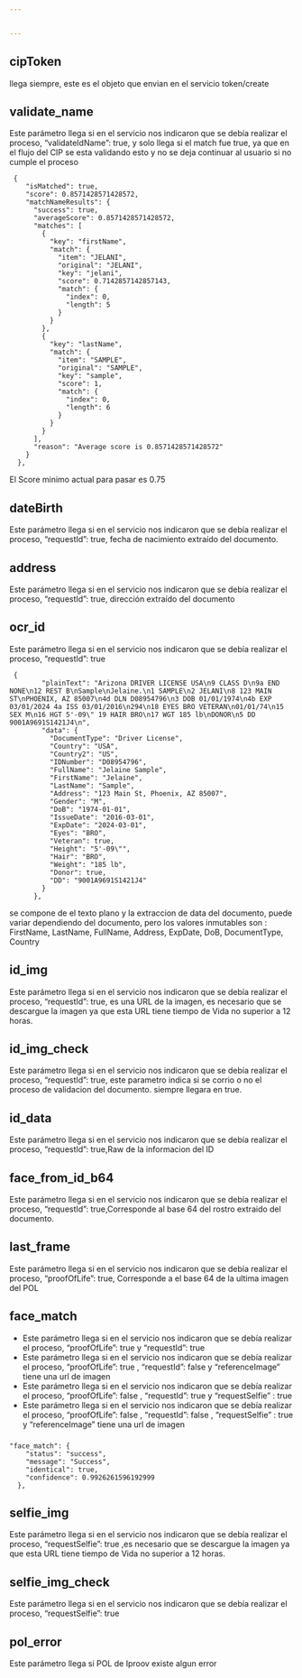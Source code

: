 ```yaml
---


---
```


<h2 id="ciptoken">cipToken</h2>
<p>llega siempre, este es el objeto que envian en el servicio  token/create</p>
<h2 id="validate_name">validate_name</h2>
<p>Este parámetro llega si en el servicio nos indicaron que se debía realizar el proceso, “validateIdName”: true, y solo llega si el match fue true, ya que en el flujo del CIP se esta validando esto y no se deja continuar al usuario si no cumple el proceso</p>
<pre><code> {
    "isMatched": true,
    "score": 0.8571428571428572,
    "matchNameResults": {
      "success": true,
      "averageScore": 0.8571428571428572,
      "matches": [
        {
          "key": "firstName",
          "match": {
            "item": "JELANI",
            "original": "JELANI",
            "key": "jelani",
            "score": 0.7142857142857143,
            "match": {
              "index": 0,
              "length": 5
            }
          }
        },
        {
          "key": "lastName",
          "match": {
            "item": "SAMPLE",
            "original": "SAMPLE",
            "key": "sample",
            "score": 1,
            "match": {
              "index": 0,
              "length": 6
            }
          }
        }
      ],
      "reason": "Average score is 0.8571428571428572"
    }
  },
</code></pre>
<p>El Score minimo actual para pasar es 0.75</p>
<h2 id="datebirth">dateBirth</h2>
<p>Este parámetro llega si en el servicio nos indicaron que se debía realizar el proceso, “requestId”: true, fecha de nacimiento extraído del documento.</p>
<h2 id="address">address</h2>
<p>Este parámetro llega si en el servicio nos indicaron que se debía realizar el proceso, “requestId”: true, dirección extraído del documento</p>
<h2 id="ocr_id">ocr_id</h2>
<p>Este parámetro llega si en el servicio nos indicaron que se debía realizar el proceso, “requestId”: true</p>
<pre><code> {
        "plainText": "Arizona DRIVER LICENSE USA\n9 CLASS D\n9a END NONE\n12 REST B\nSample\nJelaine.\n1 SAMPLE\n2 JELANI\n8 123 MAIN ST\nPHOENIX, AZ 85007\n4d DLN D08954796\n3 DOB 01/01/1974\n4b EXP 03/01/2024 4a ISS 03/01/2016\n294\n18 EYES BRO VETERAN\n01/01/74\n15 SEX M\n16 HGT 5'-09\" 19 HAIR BRO\n17 WGT 185 lb\nDONOR\n5 DD 9001A9691S1421J4\n",
        "data": {
          "DocumentType": "Driver License",
          "Country": "USA",
          "Country2": "US",
          "IDNumber": "D08954796",
          "FullName": "Jelaine Sample",
          "FirstName": "Jelaine",
          "LastName": "Sample",
          "Address": "123 Main St, Phoenix, AZ 85007",
          "Gender": "M",
          "DoB": "1974-01-01",
          "IssueDate": "2016-03-01",
          "ExpDate": "2024-03-01",
          "Eyes": "BRO",
          "Veteran": true,
          "Height": "5'-09\"",
          "Hair": "BRO",
          "Weight": "185 lb",
          "Donor": true,
          "DD": "9001A9691S1421J4"
        }
      },
</code></pre>
<p>se compone de el texto plano y la extraccion de data del documento, puede variar dependiendo del documento, pero los valores inmutables son : FirstName, LastName, FullName, Address, ExpDate, DoB, DocumentType, Country</p>
<h2 id="id_img">id_img</h2>
<p>Este parámetro llega si en el servicio nos indicaron que se debía realizar el proceso, “requestId”: true, es una URL de la imagen, es necesario que se descargue la imagen ya que esta URL tiene tiempo de Vida no superior a 12 horas.</p>
<h2 id="id_img_check">id_img_check</h2>
<p>Este parámetro llega si en el servicio nos indicaron que se debía realizar el proceso, “requestId”: true, este parametro indica si se corrio o no el proceso de validacion del documento. siempre llegara en true.</p>
<h2 id="id_data">id_data</h2>
<p>Este parámetro llega si en el servicio nos indicaron que se debía realizar el proceso, “requestId”: true,Raw de la informacion del ID</p>
<h2 id="face_from_id_b64">face_from_id_b64</h2>
<p>Este parámetro llega si en el servicio nos indicaron que se debía realizar el proceso, “requestId”: true,Corresponde al base 64 del rostro extraido del documento.</p>
<h2 id="last_frame">last_frame</h2>
<p>Este parámetro llega si en el servicio nos indicaron que se debía realizar el proceso, “proofOfLife”: true, Corresponde a el base 64 de la ultima imagen del POL</p>
<h2 id="face_match">face_match</h2>
<ul>
<li>Este parámetro llega si en el servicio nos indicaron que se debía realizar el proceso, “proofOfLife”: true y “requestId”: true</li>
<li>Este parámetro llega si en el servicio nos indicaron que se debía realizar el proceso, “proofOfLife”: true , “requestId”: false y “referenceImage” tiene una url de imagen</li>
<li>Este parámetro llega si en el servicio nos indicaron que se debía realizar el proceso, “proofOfLife”: false , “requestId”: true y “requestSelfie” : true</li>
<li>Este parámetro llega si en el servicio nos indicaron que se debía realizar el proceso, “proofOfLife”: false , “requestId”: false , “requestSelfie” : true y “referenceImage” tiene una url de imagen</li>
</ul>
<h3 id="section"></h3>
<pre><code>"face_match": {
    "status": "success",
    "message": "Success",
    "identical": true,
    "confidence": 0.9926261596192999
  },
</code></pre>
<h2 id="selfie_img">selfie_img</h2>
<p>Este parámetro llega si en el servicio nos indicaron que se debía realizar el proceso, “requestSelfie”: true ,es necesario que se descargue la imagen ya que esta URL tiene tiempo de Vida no superior a 12 horas.</p>
<h2 id="selfie_img_check">selfie_img_check</h2>
<p>Este parámetro llega si en el servicio nos indicaron que se debía realizar el proceso, “requestSelfie”: true</p>
<h2 id="selfie_img_check">pol_error</h2>
<p>Este parámetro llega si POL de Iproov existe algun error</p>
<!--stackedit_data:
eyJoaXN0b3J5IjpbOTY3Njg4MDIzXX0=
-->